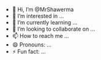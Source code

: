 - 👋 Hi, I’m @MrShawerma
- 👀 I’m interested in ...
- 🌱 I’m currently learning ...
- 💞️ I’m looking to collaborate on ...
- 📫 How to reach me ...
- 😄 Pronouns: ...
- ⚡ Fun fact: ...

<!---
MrShawerma/MrShawerma is a ✨ special ✨ repository because its `README.md` (this file) appears on your GitHub profile.
You can click the Preview link to take a look at your changes.
--->
